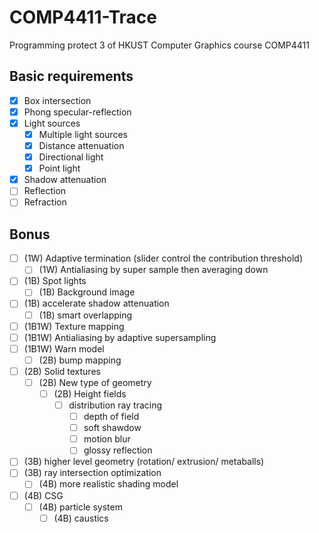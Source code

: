 # **COMP4411-Trace**

Programming protect 3 of HKUST Computer Graphics course COMP4411

## Basic requirements

- [x] Box intersection
- [x] Phong specular-reflection
- [x] Light sources
  - [x] Multiple light sources
  - [x] Distance attenuation
  - [x] Directional light
  - [x] Point light
- [x] Shadow attenuation
- [ ] Reflection
- [ ] Refraction

## Bonus

- [ ] (1W) Adaptive termination (slider control the contribution threshold)
  - [ ] (1W) Antialiasing by super sample then averaging down
- [ ] (1B) Spot lights
  - [ ] (1B) Background image
- [ ] (1B) accelerate shadow attenuation
  - [ ] (1B) smart overlapping
- [ ] (1B1W) Texture mapping
- [ ] (1B1W) Antialiasing by adaptive supersampling
- [ ] (1B1W) Warn model
  - [ ] (2B) bump mapping
- [ ] (2B) Solid textures
  - [ ] (2B) New type of geometry
    - [ ] (2B) Height fields
      - [ ] distribution ray tracing
        - [ ] depth of field
        - [ ] soft shawdow
        - [ ] motion blur
        - [ ] glossy reflection
- [ ] (3B) higher level geometry (rotation/ extrusion/ metaballs)
- [ ] (3B) ray intersection optimization
  - [ ] (4B) more realistic shading model
- [ ] (4B) CSG
  - [ ] (4B) particle system
    - [ ] (4B) caustics
